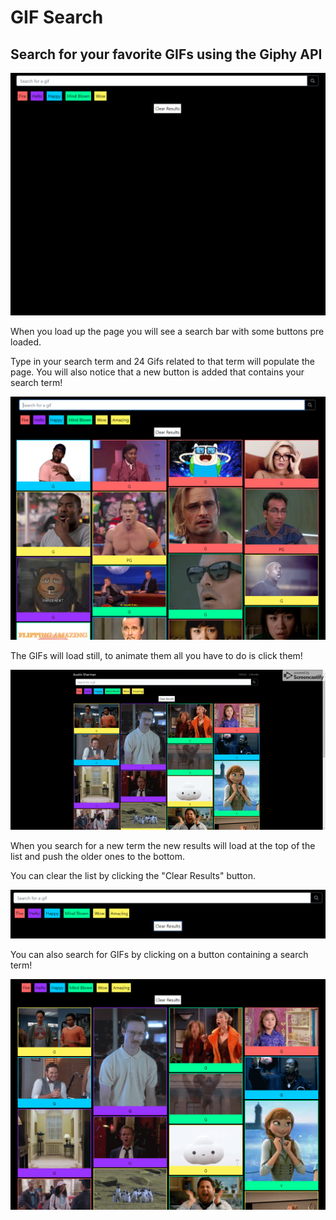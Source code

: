 # GIF Search
## Search for your favorite GIFs using the Giphy API

![Screen on page load](assets/images/onload.PNG)

When you load up the page you will see a search bar with some buttons pre loaded.

Type in your search term and 24 Gifs related to that term will populate the page. You will also notice that a new button is added that contains your search term! 

![Searching for a GIF](assets/images/newbuttonsearch.PNG)

The GIFs will load still, to animate them all you have to do is click them!

![Animating a GIF](assets/images/gifanimate.gif)

When you search for a new term the new results will load at the top of the list and push the older ones to the bottom.

You can clear the list by clicking the "Clear Results" button.

![Clearing the results](assets/images/clearselection.PNG)

You can also search for GIFs by clicking on a button containing a search term!

![Searching for a GIF with a button](assets/images/buttonsearch.PNG)
